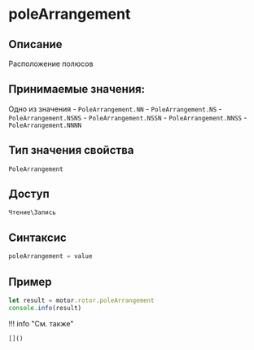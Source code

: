 # poleArrangement

## Описание
Расположение полюсов

## Принимаемые значения:
Одно из значения
    - `PoleArrangement.NN`
    - `PoleArrangement.NS`
    - `PoleArrangement.NSNS`
    - `PoleArrangement.NSSN`
    - `PoleArrangement.NNSS`
    - `PoleArrangement.NNNN`

## Тип значения свойства
`PoleArrangement`

## Доступ
`Чтение\Запись`

## Синтаксис
```javascript
poleArrangement = value
```

## Пример
```javascript linenums="1"
let result = motor.rotor.poleArrangement
console.info(result)
```

!!! info "См. также"

    []()

